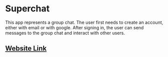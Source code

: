 # Superchat

This app represents a group chat. The user first needs to create an account, either with email or with google. After signing in, the user can send messages to the group chat and interact with other users.

## [Website Link](https://superchat.pages.dev/)

